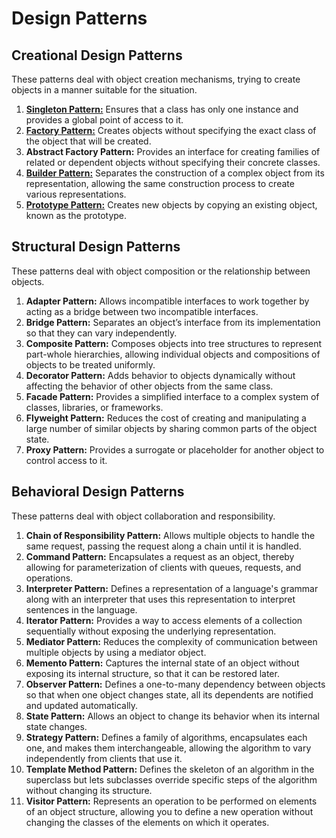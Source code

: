 # Design Patterns

## Creational Design Patterns
These patterns deal with object creation mechanisms, trying to create objects in a manner suitable for the situation.

1. [**Singleton Pattern:**](creational/singleton/SINGLETON_DESIGN_PATTERN.MD) Ensures that a class has only one instance and provides a global point of access to it.<br>
2. [**Factory Pattern:**](creational/factory/FACTORY_DESIGN_PATTERN.MD) Creates objects without specifying the exact class of the object that will be created.<br>
3. **Abstract Factory Pattern:** Provides an interface for creating families of related or dependent objects without specifying their concrete classes.<br>
4. [**Builder Pattern:**](creational/builder/BUILDER_DESIGN_PATTERN.MD) Separates the construction of a complex object from its representation, allowing the same construction process to create various representations.<br>
5. [**Prototype Pattern:**](creational/prototype/PROTOTYPE_DESIGN_PATTERN.MD) Creates new objects by copying an existing object, known as the prototype.<br>

## Structural Design Patterns
These patterns deal with object composition or the relationship between objects.

1. **Adapter Pattern:** Allows incompatible interfaces to work together by acting as a bridge between two incompatible interfaces.<br>
2. **Bridge Pattern:** Separates an object’s interface from its implementation so that they can vary independently.<br>
3. **Composite Pattern:** Composes objects into tree structures to represent part-whole hierarchies, allowing individual objects and compositions of objects to be treated uniformly.<br>
4. **Decorator Pattern:** Adds behavior to objects dynamically without affecting the behavior of other objects from the same class.<br>
5. **Facade Pattern:** Provides a simplified interface to a complex system of classes, libraries, or frameworks.<br>
6. **Flyweight Pattern:** Reduces the cost of creating and manipulating a large number of similar objects by sharing common parts of the object state.<br>
7. **Proxy Pattern:** Provides a surrogate or placeholder for another object to control access to it.<br>


## Behavioral Design Patterns
These patterns deal with object collaboration and responsibility.

1. **Chain of Responsibility Pattern:** Allows multiple objects to handle the same request, passing the request along a chain until it is handled.<br>
2. **Command Pattern:** Encapsulates a request as an object, thereby allowing for parameterization of clients with queues, requests, and operations.<br>
3. **Interpreter Pattern:** Defines a representation of a language's grammar along with an interpreter that uses this representation to interpret sentences in the language.<br>
4. **Iterator Pattern:** Provides a way to access elements of a collection sequentially without exposing the underlying representation.<br>
5. **Mediator Pattern:** Reduces the complexity of communication between multiple objects by using a mediator object.<br>
6. **Memento Pattern:** Captures the internal state of an object without exposing its internal structure, so that it can be restored later.<br>
7. **Observer Pattern:** Defines a one-to-many dependency between objects so that when one object changes state, all its dependents are notified and updated automatically.<br>
8. **State Pattern:** Allows an object to change its behavior when its internal state changes.<br>
9. **Strategy Pattern:** Defines a family of algorithms, encapsulates each one, and makes them interchangeable, allowing the algorithm to vary independently from clients that use it.<br>
10. **Template Method Pattern:** Defines the skeleton of an algorithm in the superclass but lets subclasses override specific steps of the algorithm without changing its structure.<br>
11. **Visitor Pattern:** Represents an operation to be performed on elements of an object structure, allowing you to define a new operation without changing the classes of the elements on which it operates.<br>